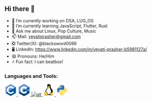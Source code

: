 ## Hi there 👋


- 🔭 I’m currently working on DSA, LUG_OS
- 🌱 I’m currently learning JavaScript, Flutter, Rust
- 💬 Ask me about Linux, Pop Culture, Music
- 📫 Mail: yeyatiprasher@gmail.com
- ❎ Twitter(X): @blacksword0066
- 🖥️  LinkedIn: https://www.linkedin.com/in/yeyati-prasher-b5981127a/
- 😄 Pronouns: He/Him
- ⚡ Fun fact: I can beatbox!
<!-- - 👯 I’m looking to collaborate on ... 
- 🤔 I’m looking for help with ... -->


<h3 align="left">Languages and Tools:</h3>
<a href="https://www.cprogramming.com/" target="_blank" rel="noreferrer"> <img src="https://raw.githubusercontent.com/devicons/devicon/master/icons/c/c-original.svg" alt="c" width="40" height="40"/> </a> <a href="https://www.w3schools.com/cpp/" target="_blank" rel="noreferrer"> <img src="https://raw.githubusercontent.com/devicons/devicon/master/icons/cplusplus/cplusplus-original.svg" alt="cplusplus" width="40" height="40"/> </a> <a href="https://git-scm.com/" target="_blank" rel="noreferrer"> <img src="https://www.vectorlogo.zone/logos/git-scm/git-scm-icon.svg" alt="git" width="40" height="40"/> </a> <a href="https://www.linux.org/" target="_blank" rel="noreferrer"> <img src="https://raw.githubusercontent.com/devicons/devicon/master/icons/linux/linux-original.svg" alt="linux" width="40" height="40"/> </a> <a href="https://www.python.org" target="_blank" rel="noreferrer"> <img src="https://raw.githubusercontent.com/devicons/devicon/master/icons/python/python-original.svg" alt="python" width="40" height="40"/> </a> </p>
